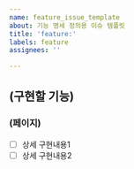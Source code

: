 ```yaml
---
name: feature_issue_template
about: 기능 명세 정의용 이슈 템플릿
title: 'feature:'
labels: feature
assignees: ''

---
```


## (구현할 기능)
### (페이지)
- [  ] 상세 구현내용1
- [  ] 상세 구현내용2
